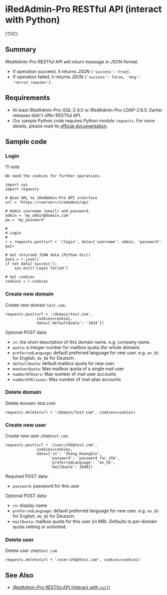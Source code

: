 # iRedAdmin-Pro RESTful API (interact with Python)

[TOC]

## Summary

iRedAdmin-Pro RESTful API will return message in JSON format.

* If operation succeed, it returns JSON `{'success': true}`.
* If operation failed, it returns JSON `{'success': false, 'msg': '<error_reason>'}`.

## Requirements

* At least iRedAdmin-Pro-SQL-2.4.0 or iRedAdmin-Pro-LDAP-2.6.0. Earlier releases
  didn't offer RESTful API.
* Our sample Python code requires Python module `requests`. For more details,
  please read its [official documentation](http://docs.python-requests.org/en/master/).

## Sample code

### Login

!!! note

    We need the cookies for further operations.

```
import sys
import requests

# Base URL to iRedAdmin-Pro API interface
url = 'https://<server>/iredadmin/api'

# Admin username (email) and password.
admin = 'my_admin@domain.com'
pw = 'my_password'

#
# Login
#
r = requests.post(url + '/login', data={'username': admin, 'password': pw})

# Get returned JSON data (Python dict)
data = r.json()
if not data['success']:
    sys.exit('Login failed')

# Get cookies
cookies = r.cookies
```

### Create new domain

Create new domain `test.com`.

```
requests.post(url + '/domain/test.com',
              cookies=cookies,
              data={'defaultQuota': '1024'})
```

Optional POST data:

* `cn`: the short description of this domain name. e.g. company name.
* `quota`: a integer number for mailbox quota (for whole domain)
* `preferredLanguage`: default preferred language for new user. e.g. `en_US` for English, `de_DE` for Deutsch.
* `defaultQuota`: default mailbox quota for new user.
* `maxUserQuota`: Max mailbox quota of a single mail user
* `numberOfUsers`: Max number of mail user accounts
* `numberOfAliases`: Max number of mail alias accounts

### Delete domain

Delete domain: test.com

```
requests.delete(url + '/domain/test.com', cookies=cookies)
```

### Create new user

Create new user `zhb@test.com`.

```
requests.post(url + '/user/zhb@test.com',
              cookies=cookies,
              data={'cn': 'Zhang Huangbin',
                    'password': 'password_for_zhb',
                    'preferredLanguage': 'en_US',
                    'mailQuota': 2048})
```

Required POST data:

* `password`: password for this user

Optional POST data:

* `cn`: display name
* `preferredLanguage`: default preferred language for new user. e.g. `en_US` for English, `de_DE` for Deutsch.
* `mailQuota`: mailbox quota for this user (in MB). Defaults to per-domain quota setting or unlimited.

### Delete user

Delete user `zhb@test.com`

```
requests.delete(url + '/user/zhb@test.com', cookies=cookies)
```

## See Also

* [iRedAdmin-Pro RESTful API (interact with `curl`)](./iredadmin-pro.restful.api.curl.html)
